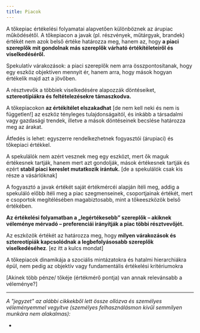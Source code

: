 ```yaml
---
title: Piacok
---
```


A tőkepiac értékelési folyamatai alapvetően különböznek az árupiac működésétől. A tőkepiacon a javak (pl. részvények, műtárgyak, brandek) értékét nem azok belső értéke határozza meg, hanem az, hogy **a piaci szereplők mit gondolnak más szereplők várható értékítéleteiről és viselkedéséről.**

Spekulatív várakozások: a piaci szereplők nem arra összpontosítanak, hogy egy eszköz objektíven mennyit ér, hanem arra, hogy mások hogyan értékelik majd azt a jövőben.

A résztvevők a többiek viselkedésére alapozzák döntéseiket, **sztereotípiákra és feltételezésekre támaszkodva.**

A tőkepiacokon **az értékítélet elszakadhat** [de nem kell neki és nem is független!] az eszköz tényleges tulajdonságaitól, és inkább a társadalmi vagy gazdasági trendek, illetve a mások döntéseinek becslése határozza meg az árakat.

Átfedés is lehet: egyszerre rendelkezhetnek fogyasztói (árupiaci) és tőkepiaci értékkel.

A spekulálók nem azért vesznek meg egy eszközt, mert ők maguk értékesnek tartják, hanem mert azt gondolják, mások értékesnek tartják és ezért **stabil piaci kereslet mutatkozik irántuk.** [de a spekulálók csak kis része a vásárlóknak]

A fogyasztó a javak értékét saját értékmércéi alapján ítéli meg, addig a spekuláló előbb ítéli meg a piac szegmenseinek, csoportjainak értékét, mert e csoportok megítélésében magabiztosabb, mint a tőkeeszközök belső értékében.

**Az értékelési folyamatban a „legértékesebb” szereplők – akiknek véleménye mérvadó – preferenciái irányítják a piac többi résztvevőjét.**

Az eszközök értékét az határozza meg, hogy **milyen várakozások és sztereotípiák kapcsolódnak a legbefolyásosabb szereplők viselkedéséhez**. [ez itt a kulcs mondat]

A tőkepiacok dinamikája a szociális mintázatokra és hatalmi hierarchiákra épül, nem pedig az objektív vagy fundamentális értékelési kritériumokra

[Akinek több pénze/ tőkéje (értékmérő pontja) van annak relevánsabb a véleménye?]

----

*A "jegyzet" az alábbi cikkekből lett össze ollózva és személyes véleményemmel vegyítve (személyes felhasználásmon kívűl semmilyen munkára nem alakalmas):*

- []()


